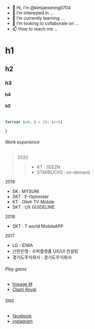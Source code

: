 - 👋 Hi, I’m @kimjaeseong0704
- 👀 I’m interested in ...
- 🌱 I’m currently learning ...
- 💞️ I’m looking to collaborate on ...
- 📫 How to reach me ...

# h1
## h2
### h3
#### h4
##### h5


~~~javascript

for(var i=0; i < 10; i++){

}
~~~

###### Work experience

> 2020
> > - KT : SEEZN
> > - STARBUCKS : on-demand


2019
- SK : MYSUNI
- SKT : E-Optimizer
- KT : Olleh TV Mobile 
- SKT : UX GUIDELINE

2018 
- SKT : T world MobileAPP

2017 
- LG : IDWA
- 신한은행 : 수퍼플랫폼 UX/UI 컨설팅
- 경기도주식회사 : 경기도주식회사



###### Play game

- [lineage M](https://lineagem.plaync.com/)
- [Clash Royal](https://play.google.com/store/apps/details?id=com.supercell.clashroyale&hl=ko&gl=US)

###### SNS

- [facebook](https://www.facebook.com/profile.php?id=100006659101185)
- [instagram](https://www.instagram.com/iview83/)

